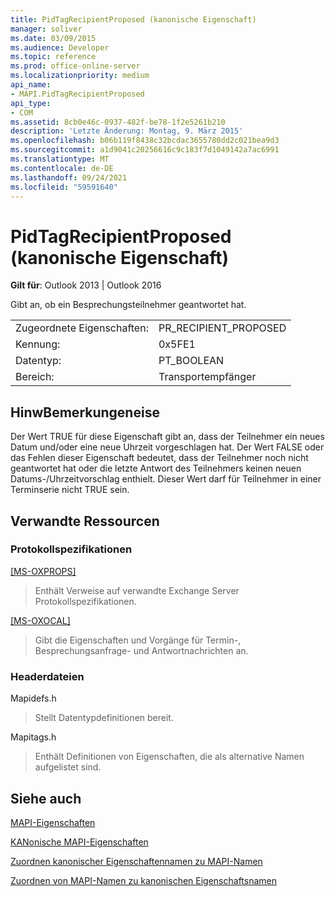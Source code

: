 ```yaml
---
title: PidTagRecipientProposed (kanonische Eigenschaft)
manager: soliver
ms.date: 03/09/2015
ms.audience: Developer
ms.topic: reference
ms.prod: office-online-server
ms.localizationpriority: medium
api_name:
- MAPI.PidTagRecipientProposed
api_type:
- COM
ms.assetid: 8cb0e46c-0937-482f-be78-1f2e5261b210
description: 'Letzte Änderung: Montag, 9. März 2015'
ms.openlocfilehash: b06b119f8438c32bcdac3655780dd2c021bea9d3
ms.sourcegitcommit: a1d9041c20256616c9c183f7d1049142a7ac6991
ms.translationtype: MT
ms.contentlocale: de-DE
ms.lasthandoff: 09/24/2021
ms.locfileid: "59591640"
---
```

# <a name="pidtagrecipientproposed-canonical-property"></a>PidTagRecipientProposed (kanonische Eigenschaft)

  
  
**Gilt für**: Outlook 2013 | Outlook 2016 
  
Gibt an, ob ein Besprechungsteilnehmer geantwortet hat.
  
|||
|:-----|:-----|
|Zugeordnete Eigenschaften:  <br/> |PR_RECIPIENT_PROPOSED  <br/> |
|Kennung:  <br/> |0x5FE1  <br/> |
|Datentyp:  <br/> |PT_BOOLEAN  <br/> |
|Bereich:  <br/> |Transportempfänger  <br/> |
   
## <a name="remarks"></a>HinwBemerkungeneise

Der Wert TRUE für diese Eigenschaft gibt an, dass der Teilnehmer ein neues Datum und/oder eine neue Uhrzeit vorgeschlagen hat. Der Wert FALSE oder das Fehlen dieser Eigenschaft bedeutet, dass der Teilnehmer noch nicht geantwortet hat oder die letzte Antwort des Teilnehmers keinen neuen Datums-/Uhrzeitvorschlag enthielt. Dieser Wert darf für Teilnehmer in einer Terminserie nicht TRUE sein.
  
## <a name="related-resources"></a>Verwandte Ressourcen

### <a name="protocol-specifications"></a>Protokollspezifikationen

[[MS-OXPROPS]](https://msdn.microsoft.com/library/f6ab1613-aefe-447d-a49c-18217230b148%28Office.15%29.aspx)
  
> Enthält Verweise auf verwandte Exchange Server Protokollspezifikationen.
    
[[MS-OXOCAL]](https://msdn.microsoft.com/library/09861fde-c8e4-4028-9346-e7c214cfdba1%28Office.15%29.aspx)
  
> Gibt die Eigenschaften und Vorgänge für Termin-, Besprechungsanfrage- und Antwortnachrichten an.
    
### <a name="header-files"></a>Headerdateien

Mapidefs.h
  
> Stellt Datentypdefinitionen bereit.
    
Mapitags.h
  
> Enthält Definitionen von Eigenschaften, die als alternative Namen aufgelistet sind.
    
## <a name="see-also"></a>Siehe auch



[MAPI-Eigenschaften](mapi-properties.md)
  
[KANonische MAPI-Eigenschaften](mapi-canonical-properties.md)
  
[Zuordnen kanonischer Eigenschaftennamen zu MAPI-Namen](mapping-canonical-property-names-to-mapi-names.md)
  
[Zuordnen von MAPI-Namen zu kanonischen Eigenschaftsnamen](mapping-mapi-names-to-canonical-property-names.md)

